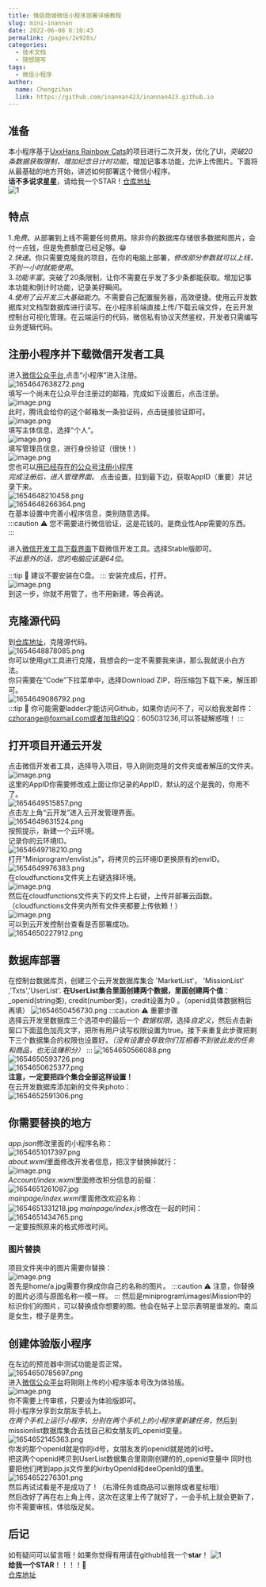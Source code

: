 ```yaml
---
title: 情侣商城微信小程序部署详细教程
slug: mini-inannan
date: 2022-06-08 8:10:43
permalink: /pages/2e928s/
categories:
  - 技术文档
  - 随想随写
tags:
  - 微信小程序
author: 
  name: Chengzihan
  link: https://github.com/inannan423/inannan423.github.io
---
```

## 准备

本小程序基于[UxxHans Rainbow Cats](https://github.com/UxxHans/Rainbow-Cats-Personal-WeChat-MiniProgram)的项目进行二次开发，优化了UI，*突破20条数据获取限制，增加纪念日计时功能*，增加记事本功能，允许上传图片。下面将从最基础的地方开始，讲述如何部署这个微信小程序。  
**话不多说求星星**，请给我一个STAR！[仓库地址](https://github.com/inannan423/orange-nan-mini_program)  
![1](https://jetzihan-img.oss-cn-beijing.aliyuncs.com/blog/1657671141212.png)  

## 特点

1.*免费*。从部署到上线不需要任何费用。除非你的数据库存储很多数据和图片，会付一点钱，但是免费额度已经足够。😁  
2.*快速*。你只需要克隆我的项目，在你的电脑上部署，*修改部分参数就可以上线，不到一小时就能使用*。  
3.*功能丰富*。突破了20条限制，让你不需要在乎发了多少条都能获取。增加记事本功能和倒计时功能，记录美好瞬间。  
4.*使用了云开发三大基础能力*。不需要自己配置服务器，高效便捷。使用云开发数据库对文档型数据库进行读写。在小程序前端直接上传/下载云端文件，在云开发控制台可视化管理。在云端运行的代码，微信私有协议天然鉴权，开发者只需编写业务逻辑代码。  

## 注册小程序并下载微信开发者工具

进入[微信公众平台](https://mp.weixin.qq.com/),点击“小程序”进入注册。  
![1654647638272.png](https://jetzihan-img.oss-cn-beijing.aliyuncs.com/blog/img/006SHRs9gy1h30ixlbx1vj31h60r1av6.jpg)  
填写一个尚未在公众平台注册过的邮箱，完成如下设置后，点击注册。  
![image.png](https://jetzihan-img.oss-cn-beijing.aliyuncs.com/blog/img/006SHRs9gy1h30iy6ykd8j31b40obwid.jpg)  
此时，腾讯会给你的这个邮箱发一条验证码，点击链接验证即可。  
![image.png](https://jetzihan-img.oss-cn-beijing.aliyuncs.com/blog/img/006SHRs9gy1h30izq1uw9j312f0hfq4n.jpg)  
填写主体信息，选择“个人”。  
![image.png](https://jetzihan-img.oss-cn-beijing.aliyuncs.com/blog/img/006SHRs9gy1h30j2ycznij30zm0lxadh.jpg)  
填写管理员信息，进行身份验证（很快！）  
![image.png](https://jetzihan-img.oss-cn-beijing.aliyuncs.com/blog/img/006SHRs9gy1h30j3outvej30fq09j0te.jpg)  
您也可以[用已经存在的公众号注册小程序](https://zhuanlan.zhihu.com/p/67229997)  
*完成注册后，进入管理界面。*
点击设置，拉到最下边，获取AppID（重要）并记录下来。  
![1654648210458.png](https://jetzihan-img.oss-cn-beijing.aliyuncs.com/blog/img/006SHRs9gy1h30j7xbqs2j31hc0oaafy.jpg)  
![1654648266364.png](https://jetzihan-img.oss-cn-beijing.aliyuncs.com/blog/img/006SHRs9gy1h30j8g0vtsj31eu0k2wgn.jpg)  
在基本设置中完善小程序信息，类别随意选择。  
:::caution ⚠
您不需要进行微信验证，这是花钱的。是商业性App需要的东西。  
:::

进入[微信开发工具下载界面](https://developers.weixin.qq.com/miniprogram/dev/devtools/download.html)下载微信开发工具。选择Stable版即可。  
*不出意外的话，您的电脑应该是64位*。  

:::tip 🔔
建议不要安装在C盘。
:::
安装完成后，打开。  
![image.png](https://jetzihan-img.oss-cn-beijing.aliyuncs.com/blog/img/006SHRs9gy1h30je6f15rj30rh0kzafp.jpg)  
到这一步，你就不用管了，也不用新建，等会再说。  

## 克隆源代码

到[仓库地址](https://github.com/inannan423/orange-nan-mini_program)，克隆源代码。  
![1654648878085.png](https://jetzihan-img.oss-cn-beijing.aliyuncs.com/blog/img/006SHRs9gy1h30jj3vsn8j31go0nmdrh.jpg)  
你可以使用git工具进行克隆，我想会的一定不需要我来讲，那么我就说小白方法。  
你只需要在“Code”下拉菜单中，选择Download ZIP，将压缩包下载下来，解压即可。  
![1654649086792.png](https://jetzihan-img.oss-cn-beijing.aliyuncs.com/blog/img/006SHRs9gy1h30jmpmktzj313o0jd46w.jpg)  
:::tip 🔔
你可能需要ladder才能访问Github，如果你访问不了，可以给我发邮件：czhorange@foxmail.com或者加我的QQ：605031236,可以答疑解惑哦！
:::

## 打开项目开通云开发

点击微信开发者工具，选择导入项目，导入刚刚克隆的文件夹或者解压的文件夹。  
![image.png](https://jetzihan-img.oss-cn-beijing.aliyuncs.com/blog/img/006SHRs9gy1h30jt4urjtj31510p1tmc.jpg)  
这里的AppID你需要修改成上面让你记录的AppID，默认的这个是我的，你用不了。  
![1654649515857.png](https://jetzihan-img.oss-cn-beijing.aliyuncs.com/blog/img/006SHRs9gy1h30ju5az7pj30je0i0go1.jpg)  
点击左上角“云开发”进入云开发管理界面。  
![1654649631524.png](https://jetzihan-img.oss-cn-beijing.aliyuncs.com/blog/img/006SHRs9gy1h30jw55g68j31hc0pugxg.jpg)  
按照提示，新建一个云环境。  
记录你的云环境ID。  
![1654649718210.png](https://jetzihan-img.oss-cn-beijing.aliyuncs.com/blog/img/006SHRs9gy1h30jxo52gbj31530oi79y.jpg)  
打开"Miniprogram/envlist.js"，将拷贝的云环境ID更换原有的envID。  
![1654649976383.png](https://jetzihan-img.oss-cn-beijing.aliyuncs.com/blog/img/006SHRs9gy1h30k23mu6uj312w0n7qdp.jpg)  
在cloudfunctions文件夹上右键选择环境。  
![image.png](https://jetzihan-img.oss-cn-beijing.aliyuncs.com/blog/img/006SHRs9gy1h30k3tzhocj30xv0abafy.jpg)  
然后在cloudfunctions文件夹下的文件上右键，上传并部署云函数。（cloudfunctions文件夹内所有文件夹都要上传依赖！）  
![image.png](https://jetzihan-img.oss-cn-beijing.aliyuncs.com/blog/img/006SHRs9gy1h30k5mvqutj30ir0dtn23.jpg)  
可以到云开发控制台查看是否部署成功。  
![1654650227912.png](https://jetzihan-img.oss-cn-beijing.aliyuncs.com/blog/img/006SHRs9gy1h30k6i812sj315c0p0n58.jpg)  

## 数据库部署

在控制台数据库页，创建三个云开发数据库集合 'MarketList'， 'MissionList' ,'Txts','UserList'.
**在UserList集合里面创建两个数据，里面创建两个值**：_openid(string类), credit(number类)，credit设置为0 。（openid具体数据稍后再填）
![1654650456730.png](https://jetzihan-img.oss-cn-beijing.aliyuncs.com/blog/img/006SHRs9gy1h30kagitl4j31530nstjq.jpg)
:::caution ⚠ 重要步骤  
选择云开发里数据库三个选项中的最后一个 *数据权限*，选择*自定义*，然后点击新窗口下面蓝色加亮文字，把所有用户读写权限设置为true。接下来重复此步骤把剩下三个数据集合的权限也设置好。*（没有设置会导致你们互相看不到彼此发的任务和商品，也无法赚积分）*
:::
![1654650566088.png](https://jetzihan-img.oss-cn-beijing.aliyuncs.com/blog/img/006SHRs9gy1h30kcbpvo0j310z05ztb5.jpg)  
![1654650593726.png](https://jetzihan-img.oss-cn-beijing.aliyuncs.com/blog/img/006SHRs9gy1h30kcty4nfj314p0jsn3x.jpg)  
![1654650625377.png](https://jetzihan-img.oss-cn-beijing.aliyuncs.com/blog/img/006SHRs9gy1h30kdckbhaj30p8089di0.jpg)  
**注意，一定要把四个集合全部这样设置！**  
在云开发数据库添加新的文件夹photo：  
![1654652591306.png](https://jetzihan-img.oss-cn-beijing.aliyuncs.com/blog/img/006SHRs9gy1h30lbgfebwj31590c7aed.jpg)  

## 你需要替换的地方

*app.json*修改里面的小程序名称：  
![1654651017397.png](https://jetzihan-img.oss-cn-beijing.aliyuncs.com/blog/img/006SHRs9gy1h30kkrd9cwj311w0hyh01.jpg)  
*about.wxml*里面修改开发者信息，把汉字替换掉就行：  
![image.png](https://jetzihan-img.oss-cn-beijing.aliyuncs.com/blog/img/006SHRs9gy1h30knhladbj310v0luk4z.jpg)  
*Account/index.wxml*里面修改积分信息的前缀：  
![1654651261087.jpg](https://jetzihan-img.oss-cn-beijing.aliyuncs.com/blog/img/006SHRs9gy1h30kok2bkaj310v0kpwuo.jpg)  
*mainpage/index.wxml*里面修改欢迎名称：  
![1654651331218.jpg](https://jetzihan-img.oss-cn-beijing.aliyuncs.com/blog/img/006SHRs9gy1h30kpv4fdnj310t0j5h2t.jpg)
*mainpage/index.js*修改在一起的时间：  
![1654651434765.png](https://jetzihan-img.oss-cn-beijing.aliyuncs.com/blog/img/006SHRs9gy1h30krei4dvj31eg0j8gzp.jpg)  
一定要按照原来的格式修改时间。  

### 图片替换

项目文件夹中的图片需要你替换：  
![image.png](https://jetzihan-img.oss-cn-beijing.aliyuncs.com/blog/img/006SHRs9gy1h30kut9w50j30w60cltc8.jpg)  
首先是home/a.jpg需要你换成你自己的名称的图片。
:::caution ⚠
注意，你替换的图片必须与原图名称一模一样。
:::
然后是miniprogram\images\Mission中的标识你们的图片，可以替换成你想要的图。他会在帖子上显示表明是谁发的。南瓜是女生，橙子是男生。

## 创建体验版小程序

在左边的预览器中测试功能是否正常。  
![1654650785697.png](https://jetzihan-img.oss-cn-beijing.aliyuncs.com/blog/img/006SHRs9gy1h30kg68vhuj31d20f111k.jpg)  
进入[微信公众平台](https://mp.weixin.qq.com/)将刚刚上传的小程序版本号改为体验版。  
![image.png](https://jetzihan-img.oss-cn-beijing.aliyuncs.com/blog/img/006SHRs9gy1h30kieg43xj314c09x3zs.jpg)  
你不需要上传审核，只要设为体验版即可。  
将小程序分享到女朋友手机上。  
*在两个手机上运行小程序，分别在两个手机上的小程序里新建任务*，然后到missionlist数据库集合去找自己和女朋友的_openid变量。  
![1654652145363.png](https://jetzihan-img.oss-cn-beijing.aliyuncs.com/blog/img/006SHRs9gy1h30l3rhv7xj30yr0cj44d.jpg)  
你发的那个openid就是你的id号，女朋友发的openid就是她的id号。  
把这两个openid拷贝到UserList数据集合里刚刚创建的的_openid变量中 同时也要把他们拷到app.js文件里的kirbyOpenId和deeOpenId的值里。  
![1654652276301.png](https://jetzihan-img.oss-cn-beijing.aliyuncs.com/blog/img/006SHRs9gy1h30l5zsfydj31ej0f64d3.jpg)  
然后再试试看是不是成功了！（右滑任务或商品可以删除或者星标哦）  
然后改好了再在右上角上传，这次在这里上传了就好了，一会手机上就会更新了，你不需要审核，体验版足矣。  

## 后记

如有疑问可以留言哦！如果你觉得有用请在github给我一个**star**！
![1](https://jetzihan-img.oss-cn-beijing.aliyuncs.com/blog/1657671141212.png)  
**给我一个STAR**！！！！🤕  
[仓库地址](https://github.com/inannan423/orange-nan-mini_program)  
